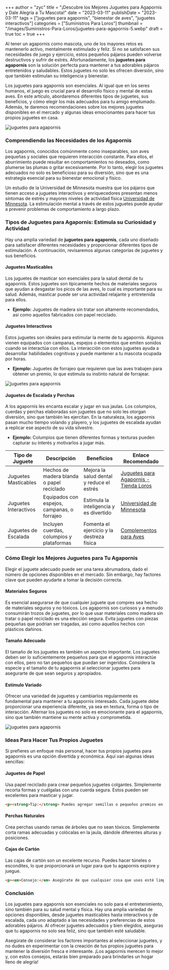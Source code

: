 +++
author = "zyc"
title = "¡Descubre los Mejores Juguetes para Agapornis y Dale Alegría a Tu Mascota!"
date = "2023-03-11"
publishDate = "2023-03-11"
tags = ["juguetes para agapornis", "bienestar de aves", "juguetes interactivos"]
categories = ["Suministros Para Loros"]
thumbnail = "/images/Suministros-Para-Loros/juguetes-para-agapornis-5.webp"
draft = true
toc = true
+++


Al tener un agapornis como mascota, uno de los mayores retos es mantenerlo activo, mentalmente estimulado y feliz. Si no se satisfacen sus necesidades de juego y ejercicio, estos pequeños pájaros pueden volverse destructivos y sufrir de estrés. Afortunadamente, los **juguetes para agapornis** son la solución perfecta para mantener a tus adorables pájaros entretenidos y saludables. Estos juguetes no solo les ofrecen diversión, sino que también estimulan su inteligencia y bienestar.

Los juguetes para agapornis son esenciales. Al igual que en los seres humanos, el juego es crucial para el desarrollo físico y mental de estas aves. En este artículo, abordaremos diferentes tipos de juguetes, sus beneficios, y cómo elegir los más adecuados para tu amigo emplumado. Además, te daremos recomendaciones sobre los mejores juguetes disponibles en el mercado y algunas ideas emocionantes para hacer tus propios juguetes en casa.

![juguetes para agapornis](/images/Suministros-Para-Loros/juguetes-para-agapornis-3.webp)

### Comprendiendo las Necesidades de los Agapornis

Los agapornis, conocidos comúnmente como inseparables, son aves pequeñas y sociales que requieren interacción constante. Para ellos, el aburrimiento puede resultar en comportamientos no deseados, como plumerse las plumas o gritar excesivamente. Por lo tanto, elegir los juguetes adecuados no solo es beneficioso para su diversión, sino que es una estrategia esencial para su bienestar emocional y físico.

Un estudio de la Universidad de Minnesota muestra que los pájaros que tienen acceso a juguetes interactivos y enriquecedores presentan menos síntomas de estrés y mayores niveles de actividad física [Universidad de Minnesota](https://www.umn.edu). La estimulación mental a través de estos juguetes puede ayudar a prevenir problemas de comportamiento a largo plazo.

### Tipos de Juguetes para Agapornis: Estimula su Curiosidad y Actividad

Hay una amplia variedad de **juguetes para agapornis**, cada uno diseñado para satisfacer diferentes necesidades y proporcionar diferentes tipos de estimulación. A continuación, revisaremos algunas categorías de juguetes y sus beneficios.

#### Juguetes Masticables

Los juguetes de masticar son esenciales para la salud dental de tu agapornis. Estos juguetes son típicamente hechos de materiales seguros que ayudan a desgastar los picos de las aves, lo cual es importante para su salud. Además, masticar puede ser una actividad relajante y entretenida para ellos.

- **Ejemplo:** Juguetes de madera sin tratar son altamente recomendados, así como aquellos fabricados con papel reciclado.

#### Juguetes Interactivos

Estos juguetes son ideales para estimular la mente de tu agapornis. Algunos vienen equipados con campanas, espejos o elementos que emiten sonidos cuando se interactúa con ellos. La interacción con estos juguetes ayuda a desarrollar habilidades cognitivas y puede mantener a tu mascota ocupada por horas.

- **Ejemplo:** Juguetes de forrajeo que requieren que las aves trabajen para obtener un premio, lo que estimula su instinto natural de forrajear.

![juguetes para agapornis](/images/Suministros-Para-Loros/juguetes-para-agapornis-3.webp)

#### Juguetes de Escalada y Perchas

A los agapornis les encanta escalar y jugar en sus jaulas. Los columpios, cuerdas y perchas elaboradas son juguetes que no solo les otorgan diversión, sino que también les ejercitan. En la naturaleza, los agapornis pasan mucho tiempo volando y playero, y los juguetes de escalada ayudan a replicar ese aspecto de su vida silvestre.

- **Ejemplo:** Columpios que tienen diferentes formas y texturas pueden capturar su interés y motivarlos a jugar más.

| Tipo de Juguete        | Descripción                                       | Beneficios                               | Enlace Recomendado                          |
|-----------------------|---------------------------------------------------|-----------------------------------------|---------------------------------------------|
| Juguetes Masticables | Hechos de madera blanda o papel reciclado         | Mejora la salud dental y reduce el estrés | [Juguetes para Agapornis - Tienda Loros](https://www.tiendaloros.com/juguetes-para-agapornis/) |
| Juguetes Interactivos | Equipados con espejos, campanas, o forrajeo      | Estimula la inteligencia y es divertido  | [Universidad de Minnesota](https://www.umn.edu) |
| Juguetes de Escalada  | Incluyen cuerdas, columpios y plataformas         | Fomenta el ejercicio y la destreza física | [Complementos para Aves](https://complementosparaaves.com/es/196-juguetes-para-agapornis-y-ninfas) |

### Cómo Elegir los Mejores Juguetes para Tu Agapornis

Elegir el juguete adecuado puede ser una tarea abrumadora, dado el número de opciones disponibles en el mercado. Sin embargo, hay factores clave que pueden ayudarte a tomar la decisión correcta.

#### Materiales Seguros

Es esencial asegurarse de que cualquier juguete que compres sea hecho de materiales seguros y no tóxicos. Los agapornis son curiosos y a menudo consumirán trozos de juguetes, por lo que usar materiales como madera sin tratar o papel reciclado es una elección segura. Evita juguetes con piezas pequeñas que podrían ser tragadas, así como aquellos hechos con plásticos dañinos. 

#### Tamaño Adecuado

El tamaño de los juguetes es también un aspecto importante. Los juguetes deben ser lo suficientemente pequeños para que el agapornis interactúe con ellos, pero no tan pequeños que puedan ser ingeridos. Considera la especie y el tamaño de tu agapornis al seleccionar juguetes para asegurarte de que sean seguros y apropiados.

#### Estímulo Variado

Ofrecer una variedad de juguetes y cambiarlos regularmente es fundamental para mantener a tu agapornis interesado. Cada juguete debe proporcionar una experiencia diferente, ya sea en textura, forma o tipo de interacción. Alternar los juguetes no solo es emocionante para el agapornis, sino que también mantiene su mente activa y comprometida.

![juguetes para agapornis](/images/Suministros-Para-Loros/juguetes-para-agapornis-3.webp)

### Ideas Para Hacer Tus Propios Juguetes

Si prefieres un enfoque más personal, hacer tus propios juguetes para agapornis es una opción divertida y económica. Aquí van algunas ideas sencillas:

#### Juguetes de Papel

Usa papel reciclado para crear pequeños juguetes colgantes. Simplemente recorta formas y cuélgalas con una cuerda segura. Estos pueden ser excelentes para masticar y jugar.

```html
<p><strong>Tip:</strong> Puedes agregar semillas o pequeños premios en algunas piezas de papel para hacerlos más atractivos.</p>
```

#### Perchas Naturales

Crea perchas usando ramas de árboles que no sean tóxicos. Simplemente corta ramas adecuadas y colócalas en la jaula, dándole diferentes alturas y posiciones.

#### Cajas de Cartón

Las cajas de cartón son un excelente recurso. Puedes hacer túneles o escondites, lo que proporcionará un lugar para que tu agapornis explore y juegue. 

```html
<p><em>Consejo:</em> Asegúrate de que cualquier cosa que uses esté limpia y libre de productos químicos.</p>
```

### Conclusión

Los juguetes para agapornis son esenciales no solo para el entretenimiento, sino también para su salud mental y física. Hay una amplia variedad de opciones disponibles, desde juguetes masticables hasta interactivos y de escalada, cada uno adaptado a las necesidades y preferencias de estos adorables pájaros. Al ofrecer juguetes adecuados y bien elegidos, aseguras que tu agapornis no solo sea feliz, sino que también esté saludable.

Asegúrate de considerar los factores importantes al seleccionar juguetes, y no dudes en experimentar con la creación de tus propios juguetes para mantener la diversión fresca e interesante. ¡Los agapornis merecen lo mejor y, con estos consejos, estarás bien preparado para brindarles un hogar lleno de alegría!
